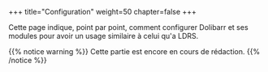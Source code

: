+++
title="Configuration"
weight=50
chapter=false
+++

Cette page indique, point par point, comment configurer Dolibarr et ses modules
pour avoir un usage similaire à celui qu'a LDRS.

{{% notice warning %}}
Cette partie est encore en cours de rédaction.
{{% /notice %}}
